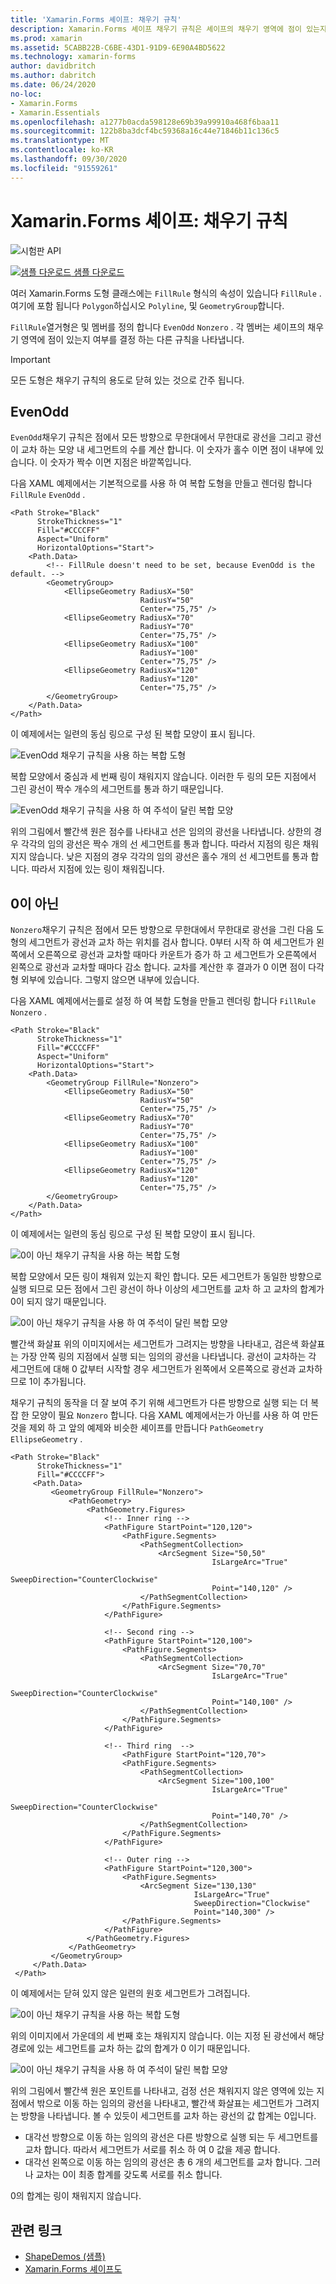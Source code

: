 ```yaml
---
title: 'Xamarin.Forms 셰이프: 채우기 규칙'
description: Xamarin.Forms 셰이프 채우기 규칙은 셰이프의 채우기 영역에 점이 있는지 여부를 결정 합니다.
ms.prod: xamarin
ms.assetid: 5CABB22B-C6BE-43D1-91D9-6E90A4BD5622
ms.technology: xamarin-forms
author: davidbritch
ms.author: dabritch
ms.date: 06/24/2020
no-loc:
- Xamarin.Forms
- Xamarin.Essentials
ms.openlocfilehash: a1277b0acda598128e69b39a99910a468f6baa11
ms.sourcegitcommit: 122b8ba3dcf4bc59368a16c44e71846b11c136c5
ms.translationtype: MT
ms.contentlocale: ko-KR
ms.lasthandoff: 09/30/2020
ms.locfileid: "91559261"
---
```

# <a name="no-locxamarinforms-shapes-fill-rules"></a>Xamarin.Forms 셰이프: 채우기 규칙

![시험판 API](~/media/shared/preview.png)

[![샘플 다운로드](~/media/shared/download.png) 샘플 다운로드](https://docs.microsoft.com/samples/xamarin/xamarin-forms-samples/userinterface-shapesdemos/)

여러 Xamarin.Forms 도형 클래스에는 `FillRule` 형식의 속성이 있습니다 `FillRule` . 여기에 포함 됩니다 `Polygon`하십시오 `Polyline`, 및 `GeometryGroup`합니다.

`FillRule`열거형은 및 멤버를 정의 합니다 `EvenOdd` `Nonzero` . 각 멤버는 셰이프의 채우기 영역에 점이 있는지 여부를 결정 하는 다른 규칙을 나타냅니다.

> [!IMPORTANT]
> 모든 도형은 채우기 규칙의 용도로 닫혀 있는 것으로 간주 됩니다.

## <a name="evenodd"></a>EvenOdd

`EvenOdd`채우기 규칙은 점에서 모든 방향으로 무한대에서 무한대로 광선을 그리고 광선이 교차 하는 모양 내 세그먼트의 수를 계산 합니다. 이 숫자가 홀수 이면 점이 내부에 있습니다. 이 숫자가 짝수 이면 지점은 바깥쪽입니다.

다음 XAML 예제에서는 기본적으로를 사용 하 여 복합 도형을 만들고 렌더링 합니다 `FillRule` `EvenOdd` .

```xaml
<Path Stroke="Black"
      StrokeThickness="1"
      Fill="#CCCCFF"
      Aspect="Uniform"
      HorizontalOptions="Start">
    <Path.Data>
        <!-- FillRule doesn't need to be set, because EvenOdd is the default. -->
        <GeometryGroup>
            <EllipseGeometry RadiusX="50"
                             RadiusY="50"
                             Center="75,75" />
            <EllipseGeometry RadiusX="70"
                             RadiusY="70"
                             Center="75,75" />
            <EllipseGeometry RadiusX="100"
                             RadiusY="100"
                             Center="75,75" />
            <EllipseGeometry RadiusX="120"
                             RadiusY="120"
                             Center="75,75" />
        </GeometryGroup>
    </Path.Data>
</Path>
```

이 예제에서는 일련의 동심 링으로 구성 된 복합 모양이 표시 됩니다.

![EvenOdd 채우기 규칙을 사용 하는 복합 도형](fillrule-images/evenodd.png "EvenOdd 채우기 규칙을 사용 하는 복합 도형")

복합 모양에서 중심과 세 번째 링이 채워지지 않습니다. 이러한 두 링의 모든 지점에서 그린 광선이 짝수 개수의 세그먼트를 통과 하기 때문입니다.

![EvenOdd 채우기 규칙을 사용 하 여 주석이 달린 복합 모양](fillrule-images/evenodd-annotated.png "EvenOdd 채우기 규칙을 사용 하 여 주석이 달린 복합 모양")

위의 그림에서 빨간색 원은 점수를 나타내고 선은 임의의 광선을 나타냅니다. 상한의 경우 각각의 임의 광선은 짝수 개의 선 세그먼트를 통과 합니다. 따라서 지점의 링은 채워지지 않습니다. 낮은 지점의 경우 각각의 임의 광선은 홀수 개의 선 세그먼트를 통과 합니다. 따라서 지점에 있는 링이 채워집니다.

## <a name="nonzero"></a>0이 아닌

`Nonzero`채우기 규칙은 점에서 모든 방향으로 무한대에서 무한대로 광선을 그린 다음 도형의 세그먼트가 광선과 교차 하는 위치를 검사 합니다. 0부터 시작 하 여 세그먼트가 왼쪽에서 오른쪽으로 광선과 교차할 때마다 카운트가 증가 하 고 세그먼트가 오른쪽에서 왼쪽으로 광선과 교차할 때마다 감소 합니다. 교차를 계산한 후 결과가 0 이면 점이 다각형 외부에 있습니다. 그렇지 않으면 내부에 있습니다.

다음 XAML 예제에서는를로 설정 하 여 복합 도형을 만들고 렌더링 합니다 `FillRule` `Nonzero` .

```xaml
<Path Stroke="Black"
      StrokeThickness="1"
      Fill="#CCCCFF"
      Aspect="Uniform"
      HorizontalOptions="Start">
    <Path.Data>
        <GeometryGroup FillRule="Nonzero">
            <EllipseGeometry RadiusX="50"
                             RadiusY="50"
                             Center="75,75" />
            <EllipseGeometry RadiusX="70"
                             RadiusY="70"
                             Center="75,75" />
            <EllipseGeometry RadiusX="100"
                             RadiusY="100"
                             Center="75,75" />
            <EllipseGeometry RadiusX="120"
                             RadiusY="120"
                             Center="75,75" />
        </GeometryGroup>
    </Path.Data>
</Path>
```

이 예제에서는 일련의 동심 링으로 구성 된 복합 모양이 표시 됩니다.

![0이 아닌 채우기 규칙을 사용 하는 복합 도형](fillrule-images/nonzero.png "0이 아닌 채우기 규칙을 사용 하는 복합 도형")

복합 모양에서 모든 링이 채워져 있는지 확인 합니다. 모든 세그먼트가 동일한 방향으로 실행 되므로 모든 점에서 그린 광선이 하나 이상의 세그먼트를 교차 하 고 교차의 합계가 0이 되지 않기 때문입니다.

![0이 아닌 채우기 규칙을 사용 하 여 주석이 달린 복합 모양](fillrule-images/nonzero-annotated.png "0이 아닌 채우기 규칙을 사용 하 여 주석이 달린 복합 모양")

빨간색 화살표 위의 이미지에서는 세그먼트가 그려지는 방향을 나타내고, 검은색 화살표는 가장 안쪽 링의 지점에서 실행 되는 임의의 광선을 나타냅니다. 광선이 교차하는 각 세그먼트에 대해 0 값부터 시작할 경우 세그먼트가 왼쪽에서 오른쪽으로 광선과 교차하므로 1이 추가됩니다.

채우기 규칙의 동작을 더 잘 보여 주기 위해 세그먼트가 다른 방향으로 실행 되는 더 복잡 한 모양이 필요 `Nonzero` 합니다. 다음 XAML 예제에서는가 아닌를 사용 하 여 만든 것을 제외 하 고 앞의 예제와 비슷한 셰이프를 만듭니다 `PathGeometry` `EllipseGeometry` .

```xaml
<Path Stroke="Black"
      StrokeThickness="1"
      Fill="#CCCCFF">
     <Path.Data>
         <GeometryGroup FillRule="Nonzero">
             <PathGeometry>
                 <PathGeometry.Figures>
                     <!-- Inner ring -->
                     <PathFigure StartPoint="120,120">
                         <PathFigure.Segments>
                             <PathSegmentCollection>
                                 <ArcSegment Size="50,50"
                                             IsLargeArc="True"
                                             SweepDirection="CounterClockwise"
                                             Point="140,120" />
                             </PathSegmentCollection>
                         </PathFigure.Segments>
                     </PathFigure>

                     <!-- Second ring -->
                     <PathFigure StartPoint="120,100">
                         <PathFigure.Segments>
                             <PathSegmentCollection>
                                 <ArcSegment Size="70,70"
                                             IsLargeArc="True"
                                             SweepDirection="CounterClockwise"
                                             Point="140,100" />
                             </PathSegmentCollection>
                         </PathFigure.Segments>
                     </PathFigure>

                     <!-- Third ring  -->
                         <PathFigure StartPoint="120,70">
                         <PathFigure.Segments>
                             <PathSegmentCollection>
                                 <ArcSegment Size="100,100"
                                             IsLargeArc="True"
                                             SweepDirection="CounterClockwise"
                                             Point="140,70" />
                             </PathSegmentCollection>
                         </PathFigure.Segments>
                     </PathFigure>

                     <!-- Outer ring -->
                     <PathFigure StartPoint="120,300">
                         <PathFigure.Segments>
                             <ArcSegment Size="130,130"
                                         IsLargeArc="True"
                                         SweepDirection="Clockwise"
                                         Point="140,300" />
                         </PathFigure.Segments>
                     </PathFigure>
                 </PathGeometry.Figures>
             </PathGeometry>
         </GeometryGroup>
     </Path.Data>
 </Path>
```

이 예제에서는 닫혀 있지 않은 일련의 원호 세그먼트가 그려집니다.

![0이 아닌 채우기 규칙을 사용 하는 복합 도형](fillrule-images/nonzero-gaps.png "0이 아닌 채우기 규칙을 사용 하는 복합 도형")

위의 이미지에서 가운데의 세 번째 호는 채워지지 않습니다. 이는 지정 된 광선에서 해당 경로에 있는 세그먼트를 교차 하는 값의 합계가 0 이기 때문입니다.

![0이 아닌 채우기 규칙을 사용 하 여 주석이 달린 복합 모양](fillrule-images/nonzero-gaps-annotated.png "0이 아닌 채우기 규칙을 사용 하 여 주석이 달린 복합 모양")

위의 그림에서 빨간색 원은 포인트를 나타내고, 검정 선은 채워지지 않은 영역에 있는 지점에서 밖으로 이동 하는 임의의 광선을 나타내고, 빨간색 화살표는 세그먼트가 그려지는 방향을 나타냅니다. 볼 수 있듯이 세그먼트를 교차 하는 광선의 값 합계는 0입니다.

- 대각선 방향으로 이동 하는 임의의 광선은 다른 방향으로 실행 되는 두 세그먼트를 교차 합니다. 따라서 세그먼트가 서로를 취소 하 여 0 값을 제공 합니다.
- 대각선 왼쪽으로 이동 하는 임의의 광선은 총 6 개의 세그먼트를 교차 합니다. 그러나 교차는 0이 최종 합계를 갖도록 서로를 취소 합니다.

0의 합계는 링이 채워지지 않습니다.

## <a name="related-links"></a>관련 링크

- [ShapeDemos (샘플)](/samples/xamarin/xamarin-forms-samples/userinterface-shapesdemos/)
- [Xamarin.Forms 셰이프도](index.md)